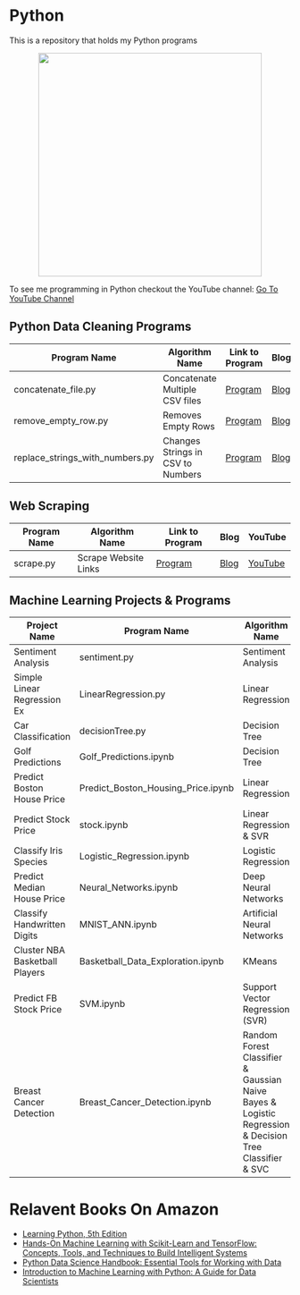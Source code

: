 # Python
This is a repository that holds my Python programs
<p align="center">
  <img src="https://www.python.org/static/community_logos/python-logo-inkscape.svg" width="400"/>
</p>
To see me programming in Python checkout the YouTube channel: <a target="_blank" href="https://www.youtube.com/playlist?list=PLBhJnyA0V0uIP6tScPs01FW5WtSpJdmcv">Go To YouTube Channel</a>



## Python Data Cleaning Programs
Program Name | Algorithm Name| Link to Program | Blog | YouTube
--- | --- | --- | --- | ---
concatenate_file.py |  Concatenate Multiple CSV files |  [Program](https://github.com/randerson112358/Python/blob/master/concatenate_file.py) | [Blog](http://everythingcomputerscience.com/) | [YouTubeX](https://www.youtube.com/channel/UCbmb5IoBtHZTpYZCDBOC1CA)
remove_empty_row.py | Removes Empty Rows |  [Program](https://github.com/randerson112358/Python/blob/master/remove_empty_row.py) | [Blog](http://everythingcomputerscience.com/) | [YouTubeX](https://www.youtube.com/channel/UCbmb5IoBtHZTpYZCDBOC1CA)
replace_strings_with_numbers.py | Changes Strings in CSV to Numbers |  [Program](https://github.com/randerson112358/Python/blob/master/Replace_Strings_With_Numbers/replace_strings_with_numbers.py) | [Blog](http://everythingcomputerscience.com/) | [YouTube](https://youtu.be/zv_fzW2iA_U)
## Web Scraping 
Program Name | Algorithm Name| Link to Program | Blog | YouTube
--- | --- | --- | --- | ---
scrape.py |  Scrape Website Links |  [Program](https://github.com/randerson112358/Python/blob/master/scrape.py) | [Blog](https://medium.com/@randerson112358/scrape-website-using-python-90619cac7c97) | [YouTube](https://youtu.be/LGZEn1OYUTk)

## Machine Learning Projects & Programs 
Project Name |Program Name | Algorithm Name| Link to Program | Blog | YouTube
--- | --- | --- | --- | --- | ---
Sentiment Analysis |sentiment.py |  Sentiment Analysis |  [Program](https://github.com/randerson112358/Python/blob/master/sentiment.py) | [Blog](https://medium.com/@randerson112358/sentiment-analysis-e2e4442bac13) | [YouTube](https://youtu.be/1VHhDSOwJPw)
Simple Linear Regression Ex| LinearRegression.py |  Linear Regression |  [Program](https://github.com/randerson112358/Python/blob/master/LinearRegression.py) | [Blog](https://medium.com/@randerson112358/a-simple-machine-learning-python-program-bf5d156d2cda) | [YouTube](https://youtu.be/z7jEJY8FbA8)
Car Classification |decisionTree.py |  Decision Tree |  [Program](https://github.com/randerson112358/Python/blob/master/DecisionTree/decisionTree.py) | [Blog](https://medium.com/@randerson112358/car-classification-89ad60204acf) | [YouTube](https://youtu.be/U-Jm8ugN0Ps)
Golf Predictions |Golf_Predictions.ipynb |  Decision Tree |  [Program](https://github.com/randerson112358/Python/blob/master/Golf_Predictions.ipynb) | [Blog](https://medium.com/@randerson112358/python-decision-tree-classifier-example-d73bc3aeca6) | [YouTube](https://youtu.be/bT-43kgYI3o)
Predict Boston House Price|Predict_Boston_Housing_Price.ipynb |  Linear Regression |  [Program](https://github.com/randerson112358/Python/blob/master/Predict_Boston_Housing_Price.ipynb) | [Blog](https://medium.com/@randerson112358/predict-boston-house-prices-using-python-linear-regression-90469e0a341) | [YouTube](https://youtu.be/gOXoFDrseis)
Predict Stock Price|stock.ipynb |  Linear Regression & SVR |  [Program](https://github.com/randerson112358/Python/blob/master/stock.ipynb) | [Blog](https://medium.com/@randerson112358/predict-stock-prices-using-python-machine-learning-53aa024da20a) | [YouTube](https://youtu.be/EYnC4ACIt2g)
Classify Iris Species|Logistic_Regression.ipynb |  Logistic Regression |  [Program](https://github.com/randerson112358/Python/blob/master/Logistic_Regression.ipynb) | [Blog](https://medium.com/@randerson112358/python-logistic-regression-program-5e1b32f964db) | [YouTube](https://youtu.be/ACdBKML9l4s)
Predict Median House Price|Neural_Networks.ipynb | Deep Neural Networks |  [Program](https://github.com/randerson112358/Python/blob/master/Neural_Networks/Neural_Networks.ipynb) | [Blog](https://medium.com/@randerson112358/predict-house-median-prices-5f1a768dd256?postPublishedType=repub) | [YouTube](https://youtu.be/vSzou5zRwNQ)
Classify Handwritten Digits|MNIST_ANN.ipynb | Artificial Neural Networks |  [Program](https://github.com/randerson112358/Python/blob/master/MNIST_ANN.ipynb) | [Blog](https://medium.com/@randerson112358/classify-hand-written-digits-5fdbe5d99ee7) | [YouTube](https://youtu.be/kOFUQB7u5Ck)
Cluster NBA Basketball Players|Basketball_Data_Exploration.ipynb | KMeans |  [Program](https://github.com/randerson112358/Python/blob/master/NBA_Basketball_Exploration/Basketball_Data_Exploration.ipynb) | [Blog](https://medium.com/@randerson112358/nba-data-analysis-exploration-9293f311e0e8) | [YouTube](https://youtu.be/2Pmf6Kqak3w)
Predict FB Stock Price|SVM.ipynb | Support Vector Regression (SVR) |  [Program](https://github.com/randerson112358/Python/blob/master/SVM_Stock/SVM.ipynb) | [Blog](https://medium.com/@randerson112358/facebook-stock-prediction-bcfc676bc611) | [YouTube](https://youtu.be/tMPfZV_ipOg)
Breast Cancer Detection|Breast_Cancer_Detection.ipynb | Random Forest Classifier & Gaussian Naive Bayes & Logistic Regression & Decision Tree Classifier & SVC |  [Program](https://github.com/randerson112358/Python/blob/master/breast_cancer_detection/Breast_Cancer_Detection.ipynb) | [Blog](https://medium.com/@randerson112358/breast-cancer-detection-using-machine-learning-38820fe98982) | [YouTube](https://youtu.be/NSSOyhJBmWY)


# Relavent Books On Amazon
* [Learning Python, 5th Edition](https://www.amazon.com/gp/product/1449355730/ref=as_li_tl?ie=UTF8&tag=github01d-20&camp=1789&creative=9325&linkCode=as2&creativeASIN=1449355730&linkId=95e6eaf8c12b9fcd483dd06c1dd53e48)
* [Hands-On Machine Learning with Scikit-Learn and TensorFlow: Concepts, Tools, and Techniques to Build Intelligent Systems](https://www.amazon.com/gp/product/1491962291/ref=as_li_tl?ie=UTF8&tag=github01d-20&camp=1789&creative=9325&linkCode=as2&creativeASIN=1491962291&linkId=9dec6584d63a7cfcbc32af1ff9737bbf)
* [Python Data Science Handbook: Essential Tools for Working with Data](https://www.amazon.com/gp/product/1491912057/ref=as_li_tl?ie=UTF8&tag=github01d-20&camp=1789&creative=9325&linkCode=as2&creativeASIN=1491912057&linkId=af650651a6d71fdea49cd5aa95653e1c)
* [Introduction to Machine Learning with Python: A Guide for Data Scientists](https://www.amazon.com/gp/product/1449369413/ref=as_li_tl?ie=UTF8&tag=github01d-20&camp=1789&creative=9325&linkCode=as2&creativeASIN=1449369413&linkId=7b6ad9375121575c83af505f2a3ed6f3)

